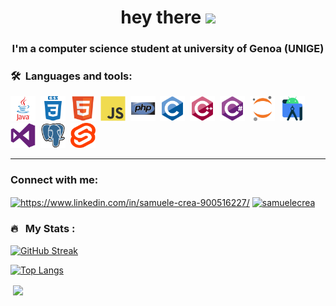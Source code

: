 <h1 align="center">hey there <img src="https://media.giphy.com/media/hvRJCLFzcasrR4ia7z/giphy.gif" width="30px"></h1>

<h3 align="center">I'm a computer science student at university of Genoa (UNIGE) </h3>

### 🛠 &nbsp;Languages and tools:

<p>
<img src="https://github.com/devicons/devicon/blob/master/icons/java/java-original-wordmark.svg" title="Java" alt="Java" width="40" height="40"/>&nbsp;
<img src="https://github.com/devicons/devicon/blob/master/icons/css3/css3-plain-wordmark.svg"  title="CSS3" alt="CSS" width="40" height="40"/>&nbsp;
<img src="https://github.com/devicons/devicon/blob/master/icons/html5/html5-original.svg" title="HTML5" alt="HTML" width="40" height="40"/>&nbsp;
<img src="https://github.com/devicons/devicon/blob/master/icons/javascript/javascript-original.svg" title="JavaScript" alt="JavaScript" width="40" height="40"/>&nbsp;
<img src="https://github.com/devicons/devicon/blob/master/icons/php/php-original.svg" title="php" alt="php" width="40" height="40"/>&nbsp;
<img src="https://github.com/devicons/devicon/blob/master/icons/c/c-original.svg" title="c" alt="c" width="40" height="40"/>&nbsp;
<img src="https://github.com/devicons/devicon/blob/master/icons/cplusplus/cplusplus-original.svg" title="cpp" alt="cpp" width="40" height="40"/>&nbsp;
<img src="https://github.com/devicons/devicon/blob/master/icons/csharp/csharp-original.svg" title="csharp" alt="csharp" width="40" height="40"/>&nbsp;
<img src="https://github.com/devicons/devicon/blob/master/icons/jupyter/jupyter-original.svg" title="jupyter" alt="jup" width="40" height="40"/>&nbsp;
<img src="https://github.com/devicons/devicon/blob/master/icons/androidstudio/androidstudio-original.svg" title="Androidstudio" alt="android" width="40" height="40"/>&nbsp;
<img src="https://github.com/devicons/devicon/blob/master/icons/visualstudio/visualstudio-plain.svg" title="visualstudio" alt="visualstudio" width="40" height="40"/>&nbsp;
<img src="https://github.com/devicons/devicon/blob/master/icons/postgresql/postgresql-original.svg" title="postgre" alt="postgre" width="40" height="40"/>&nbsp; 
<img src="https://github.com/devicons/devicon/blob/master/icons/svelte/svelte-original.svg" title="svelte" alt="svelte" width="40" height="40"/>&nbsp;
</p>

---

<h3 align="left">Connect with me:</h3>
<p align="left">
<a href="https://www.linkedin.com/in/samuele-crea-900516227/" target="blank"><img align="center" src="https://raw.githubusercontent.com/rahuldkjain/github-profile-readme-generator/master/src/images/icons/Social/linked-in-alt.svg" alt="https://www.linkedin.com/in/samuele-crea-900516227/" height="30" width="40" /></a>
<a href="https://www.instagram.com/samuelecrea/" target="blank"><img align="center" src="https://raw.githubusercontent.com/rahuldkjain/github-profile-readme-generator/master/src/images/icons/Social/instagram.svg" alt="samuelecrea" height="30" width="40" /></a>
</p>

### 🔥 &nbsp; My Stats :
[![GitHub Streak](http://github-readme-streak-stats.herokuapp.com?user=Nenne2000&theme=dark&background=000000)](https://git.io/streak-stats)

[![Top Langs](https://github-readme-stats.vercel.app/api/top-langs/?username=Nenne2000&layout=compact&theme=vision-friendly-dark)](https://github.com/anuraghazra/github-readme-stats)

<p>&nbsp;<img align="center" src="https://github-readme-stats.vercel.app/api?username=Nenne2000&show_icons=true&theme=vision-friendly-dark&locale=en" /></p>

